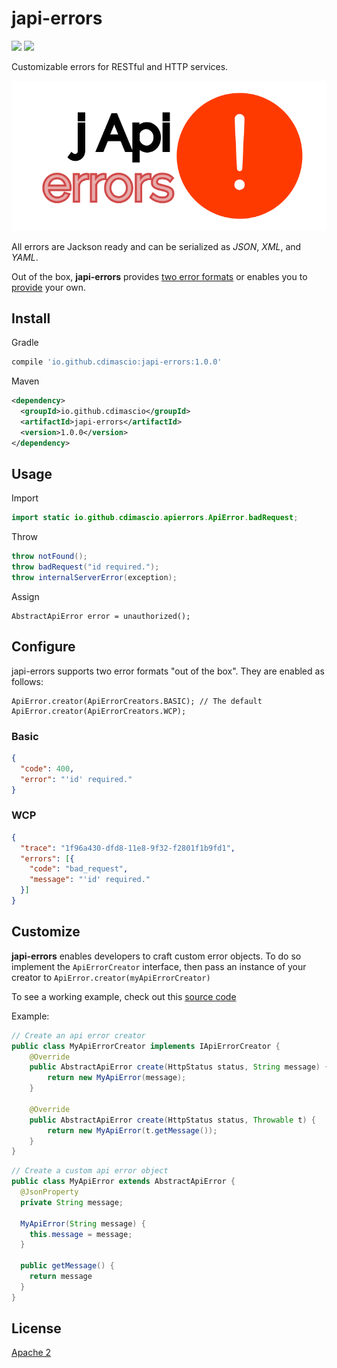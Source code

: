 # japi-errors

![](https://travis-ci.org/cdimascio/japi-errors.svg?branch=master) ![](https://img.shields.io/badge/license-Apache%202-blue.svg)

Customizable errors for RESTful and HTTP services. 

<p align="center">
<img src="https://raw.githubusercontent.com/cdimascio/japi-errors/master/assets/japi-errors.png" width="600">
</p>

All errors are Jackson ready and can be serialized as *JSON*, *XML*, and *YAML*.

Out of the box, **japi-errors** provides [two error formats](#configure) or enables you to [provide](#customize) your own. 

## Install

Gradle

```groovy
compile 'io.github.cdimascio:japi-errors:1.0.0'
```

Maven

```xml
<dependency>
  <groupId>io.github.cdimascio</groupId>
  <artifactId>japi-errors</artifactId>
  <version>1.0.0</version>
</dependency>
```

## Usage

Import

```java
import static io.github.cdimascio.apierrors.ApiError.badRequest;
```

Throw

```java
throw notFound();
throw badRequest("id required.");
throw internalServerError(exception);
```

Assign

```shell
AbstractApiError error = unauthorized();
```

## Configure

japi-errors supports two error formats "out of the box". They are enabled as follows:

```
ApiError.creator(ApiErrorCreators.BASIC); // The default
ApiError.creator(ApiErrorCreators.WCP);
```

### Basic

```json
{
  "code": 400,
  "error": "'id' required."
}
```

### WCP

```json
{
  "trace": "1f96a430-dfd8-11e8-9f32-f2801f1b9fd1",
  "errors": [{
    "code": "bad_request",
    "message": "'id' required."
  }]
}
```

## Customize

**japi-errors** enables developers to craft custom error objects. To do so implement the `ApiErrorCreator` interface, then pass an instance of your creator to `ApiError.creator(myApiErrorCreator)`

To see a working example, check out this [source code](https://github.com/cdimascio/japi-errors/blob/master/src/main/java/io/github/cdimascio/apierrors/basic/ApiErrorBasic.java)

Example:

```java
// Create an api error creator
public class MyApiErrorCreator implements IApiErrorCreator {
    @Override
    public AbstractApiError create(HttpStatus status, String message) {
        return new MyApiError(message);
    }

    @Override
    public AbstractApiError create(HttpStatus status, Throwable t) {
        return new MyApiError(t.getMessage());
    }
}
```

```java
// Create a custom api error object
public class MyApiError extends AbstractApiError {
  @JsonProperty
  private String message;
  
  MyApiError(String message) {
    this.message = message;
  }
  
  public getMessage() {
    return message
  }
}
```

## License
[Apache 2](LICENSE)

